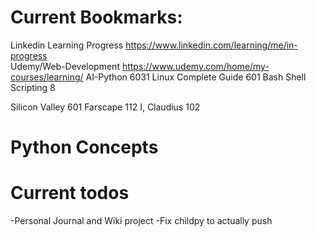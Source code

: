 # Current Bookmarks:
 Linkedin Learning Progress https://www.linkedin.com/learning/me/in-progress	
 Udemy/Web-Development	https://www.udemy.com/home/my-courses/learning/
 AI-Python		6031
 Linux Complete Guide	601
 Bash Shell Scripting	8

 Silicon Valley		601
 Farscape		112
 I, Claudius		102

# Python Concepts

# Current todos
 -Personal Journal and Wiki project
 -Fix childpy to actually push

